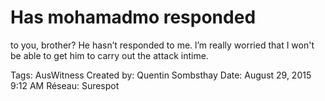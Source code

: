 # Has mohamadmo responded
to you, brother? He hasn’t responded to me. l’m really
worried that I won't be able to get him to carry out the attack intime.

Tags: AusWitness
Created by: Quentin Sombsthay
Date: August 29, 2015 9:12 AM
Réseau: Surespot